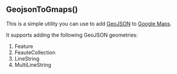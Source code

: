## GeojsonToGmaps()

This is a simple utility you can use to add
[GeoJSON](http://www.geojson.org/geojson-spec.html) to
[Google Maps](http://maps.google.com).

It supports adding the following GeoJSON geometries:

 1. Feature
 2. FeauteCollection
 3. LineString
 4. MultiLineString
